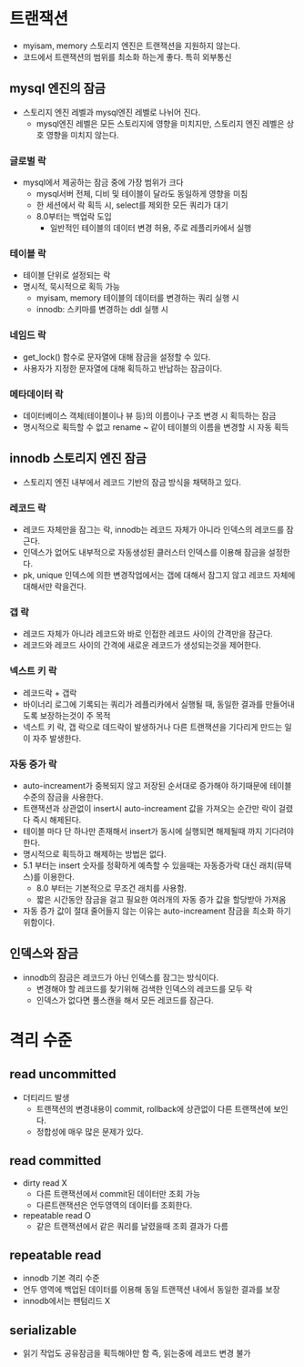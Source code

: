 # 트랜잭션
- myisam, memory 스토리지 엔진은 트랜잭션을 지원하지 않는다.
- 코드에서 트랜잭션의 범위를 최소화 하는게 좋다. 특히 외부통신

## mysql 엔진의 잠금
- 스토리지 엔진 레벨과 mysql엔진 레벨로 나뉘어 진다.
  - mysql엔진 레벨은 모든 스토리지에 영향을 미치지만, 스토리지 엔진 레벨은 상호 영향을 미치지 않는다.

### 글로벌 락
- mysql에서 제공하는 잠금 중에 가장 범위가 크다
  - mysql서버 전체, 디비 및 테이블이 달라도 동일하게 영향을 미침
  - 한 세션에서 락 획득 시, select를 제외한 모든 쿼리가 대기
  - 8.0부터는 백업락 도입
    - 일반적인 테이블의 데이터 변경 허용, 주로 레플리카에서 실행
   
### 테이블 락
- 테이블 단위로 설정되는 락
- 명시적, 묵시적으로 획득 가능
  - myisam, memory 테이블의 데이터를 변경하는 쿼리 실행 시
  - innodb: 스키마를 변경하는 ddl 실행 시
 
### 네임드 락
- get_lock() 함수로 문자열에 대해 잠금을 설정할 수 있다.
- 사용자가 지정한 문자열에 대해 획득하고 반납하는 잠금이다.

### 메타데이터 락
- 데이터베이스 객체(테이블이나 뷰 등)의 이름이나 구조 변경 시 획득하는 잠금
- 명시적으로 획득할 수 없고 rename ~ 같이 테이블의 이름을 변경할 시 자동 획득

## innodb 스토리지 엔진 잠금
- 스토리지 엔진 내부에서 레코드 기반의 잠금 방식을 채택하고 있다.

### 레코드 락
- 레코드 자체만을 잠그는 락, innodb는 레코드 자체가 아니라 인덱스의 레코드를 잠근다.
- 인덱스가 없어도 내부적으로 자동생성된 클러스터 인덱스를 이용해 잠금을 설정한다.
- pk, unique 인덱스에 의한 변경작업에서는 갭에 대해서 잠그지 않고 레코드 자체에 대해서만 락을건다.

### 갭 락
- 레코드 자체가 아니라 레코드와 바로 인접한 레코드 사이의 간격만을 잠근다.
- 레코드와 레코드 사이의 간격에 새로운 레코드가 생성되는것을 제어한다.

### 넥스트 키 락
- 레코드락 + 갭락
- 바이너리 로그에 기록되는 쿼리가 레플리카에서 실행될 때, 동일한 결과를 만들어내도록 보장하는것이 주 목적
- 넥스트 키 락, 갭 락으로 데드락이 발생하거나 다른 트랜잭션을 기다리게 만드는 일이 자주 발생한다.

### 자동 증가 락
- auto-increament가 중복되지 않고 저장된 순서대로 증가해야 하기때문에 테이블 수준의 잠금을 사용한다.
- 트랜잭션과 상관없이 insert시 auto-increament 값을 가져오는 순간만 락이 걸렸다 즉시 해제된다.
- 테이블 마다 단 하나만 존재해서 insert가 동시에 실행되면 해제될때 까지 기다려야 한다.
- 명시적으로 획득하고 해제하는 방법은 없다.
- 5.1 부터는 insert 숫자를 정확하게 예측할 수 있을때는 자동증가락 대신 래치(뮤택스)를 이용한다.
  - 8.0 부터는 기본적으로 무조건 래치를 사용함.
  - 짧은 시간동안 잠금을 걸고 필요한 여러개의 자동 증가 값을 할당받아 가져옴
- 자동 증가 값이 절대 줄어들지 않는 이유는 auto-increament 잠금을 최소화 하기 위함이다.

## 인덱스와 잠금
- innodb의 잠금은 레코드가 아닌 인덱스를 잠그는 방식이다.
  - 변경해야 할 레코드를 찾기위해 검색한 인덱스의 레코드를 모두 락
  - 인덱스가 없다면 풀스캔을 해서 모든 레코드를 잠근다.

# 격리 수준
## read uncommitted
- 더티리드 발생
  - 트랜잭션의 변경내용이 commit, rollback에 상관없이 다른 트랜잭션에 보인다.
  - 정합성에 매우 많은 문제가 있다.
 
## read committed
- dirty read X
  - 다른 트랜잭션에서 commit된 데이터만 조회 가능
  - 다른트랜잭션은 언두영역의 데이터를 조회한다.
- repeatable read O
  - 같은 트랜잭션에서 같은 쿼리를 날렸을때 조회 결과가 다름
 
## repeatable read
- innodb 기본 격리 수준
- 언두 영역에 백업된 데이터를 이용해 동일 트랜잭션 내에서 동일한 결과를 보장
- innodb에서는 팬텀리드 X

## serializable
- 읽기 작업도 공유잠금을 획득해야만 함 즉, 읽는중에 레코드 변경 불가
















